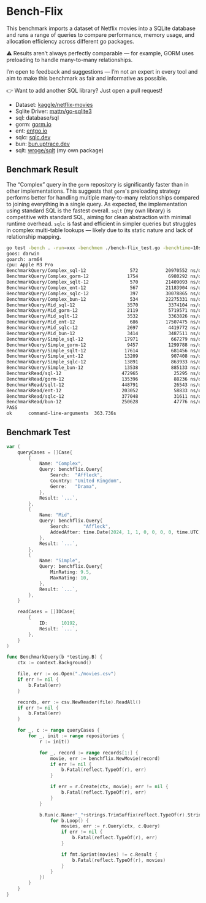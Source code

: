 # Bench-Flix

This benchmark imports a dataset of Netflix movies into a SQLite database and runs a range of queries to compare performance, memory usage, and allocation efficiency across different go packages.

⚠️ Results aren’t always perfectly comparable — for example, GORM uses preloading to handle many-to-many relationships.

I’m open to feedback and suggestions — I’m not an expert in every tool and aim to make this benchmark as fair and informative as possible.

👉 Want to add another SQL library? Just open a pull request!

- Dataset: [kaggle/netflix-movies](https://www.kaggle.com/datasets/bhargavchirumamilla/netflix-movies-and-tv-shows-till-2025)
- Sqlite Driver: [mattn/go-sqlite3](https://github.com/mattn/go-sqlite3)
- sql: database/sql
- gorm: [gorm.io](https://gorm.io/)
- ent: [entgo.io](https://entgo.io/)
- sqlc: [sqlc.dev](https://sqlc.dev/)
- bun: [bun.uptrace.dev](https://bun.uptrace.dev/)
- sqlt: [wroge/sqlt](https://github.com/wroge/sqlt) (my own package)

## Benchmark Result

The “Complex” query in the ```gorm``` repository is significantly faster than in other implementations. This suggests that ```gorm```'s preloading strategy performs better for handling multiple many-to-many relationships compared to joining everything in a single query.
As expected, the implementation using standard SQL is the fastest overall.
```sqlt``` (my own library) is competitive with standard SQL, aiming for clean abstraction with minimal runtime overhead. ```sqlc``` is fast and efficient in simpler queries but struggles in complex multi-table lookups — likely due to its static nature and lack of relationship mapping.

```bash
go test -bench . -run=xxx -benchmem ./bench-flix_test.go -benchtime=10s
goos: darwin
goarch: arm64
cpu: Apple M3 Pro
BenchmarkQuery/Complex_sql-12                572          20970552 ns/op           14156 B/op        271 allocs/op
BenchmarkQuery/Complex_gorm-12              1754           6980292 ns/op          124114 B/op       2439 allocs/op
BenchmarkQuery/Complex_sqlt-12               570          21409093 ns/op           13576 B/op        308 allocs/op
BenchmarkQuery/Complex_ent-12                567          21183904 ns/op           83963 B/op       1914 allocs/op
BenchmarkQuery/Complex_sqlc-12               397          30078865 ns/op           13122 B/op        250 allocs/op
BenchmarkQuery/Complex_bun-12                534          22275331 ns/op           56118 B/op       1126 allocs/op
BenchmarkQuery/Mid_sql-12                   3570           3374104 ns/op           10299 B/op        219 allocs/op
BenchmarkQuery/Mid_gorm-12                  2119           5719571 ns/op          104307 B/op       2022 allocs/op
BenchmarkQuery/Mid_sqlt-12                  3532           3363826 ns/op           10074 B/op        252 allocs/op
BenchmarkQuery/Mid_ent-12                    686          17507475 ns/op           67531 B/op       1540 allocs/op
BenchmarkQuery/Mid_sqlc-12                  2697           4419772 ns/op            9187 B/op        201 allocs/op
BenchmarkQuery/Mid_bun-12                   3414           3487511 ns/op           49158 B/op        898 allocs/op
BenchmarkQuery/Simple_sql-12               17971            667279 ns/op           79206 B/op       1677 allocs/op
BenchmarkQuery/Simple_gorm-12               9457           1299788 ns/op          604420 B/op      12200 allocs/op
BenchmarkQuery/Simple_sqlt-12              17614            681456 ns/op           85002 B/op       1863 allocs/op
BenchmarkQuery/Simple_ent-12               13209            907408 ns/op          313598 B/op       6698 allocs/op
BenchmarkQuery/Simple_sqlc-12              13891            863933 ns/op           89572 B/op       1513 allocs/op
BenchmarkQuery/Simple_bun-12               13538            885133 ns/op          200077 B/op       5928 allocs/op
BenchmarkRead/sql-12                      472965             25295 ns/op            2352 B/op         69 allocs/op
BenchmarkRead/gorm-12                     135396             88236 ns/op           60015 B/op       1004 allocs/op
BenchmarkRead/sqlt-12                     448791             26543 ns/op            3544 B/op         95 allocs/op
BenchmarkRead/ent-12                      203052             58833 ns/op           33617 B/op        848 allocs/op
BenchmarkRead/sqlc-12                     377048             31611 ns/op            2296 B/op         67 allocs/op
BenchmarkRead/bun-12                      250628             47776 ns/op           36537 B/op        414 allocs/op
PASS
ok      command-line-arguments  363.736s
```

## Benchmark Test

```go
var (
	queryCases = []Case{
		{
			Name: "Complex",
			Query: benchflix.Query{
				Search:  "Affleck",
				Country: "United Kingdom",
				Genre:   "Drama",
			},
			Result: `...`,
		},
		{
			Name: "Mid",
			Query: benchflix.Query{
				Search:     "Affleck",
				AddedAfter: time.Date(2024, 1, 1, 0, 0, 0, 0, time.UTC),
			},
			Result: `...`,
		},
		{
			Name: "Simple",
			Query: benchflix.Query{
				MinRating: 9.5,
				MaxRating: 10,
			},
			Result: `...`,
		},
	}

	readCases = []IDCase{
		{
			ID:     10192,
			Result: `...`,
		},
	}
)

func BenchmarkQuery(b *testing.B) {
	ctx := context.Background()

	file, err := os.Open("./movies.csv")
	if err != nil {
		b.Fatal(err)
	}

	records, err := csv.NewReader(file).ReadAll()
	if err != nil {
		b.Fatal(err)
	}

	for _, c := range queryCases {
		for _, init := range repositories {
			r := init()

			for _, record := range records[1:] {
				movie, err := benchflix.NewMovie(record)
				if err != nil {
					b.Fatal(reflect.TypeOf(r), err)
				}

				if err = r.Create(ctx, movie); err != nil {
					b.Fatal(reflect.TypeOf(r), err)
				}
			}

			b.Run(c.Name+"_"+strings.TrimSuffix(reflect.TypeOf(r).String(), "flix.Repository"), func(b *testing.B) {
				for b.Loop() {
					movies, err := r.Query(ctx, c.Query)
					if err != nil {
						b.Fatal(reflect.TypeOf(r), err)
					}

					if fmt.Sprint(movies) != c.Result {
						b.Fatal(reflect.TypeOf(r), movies)
					}
				}
			})
		}
	}
}
```